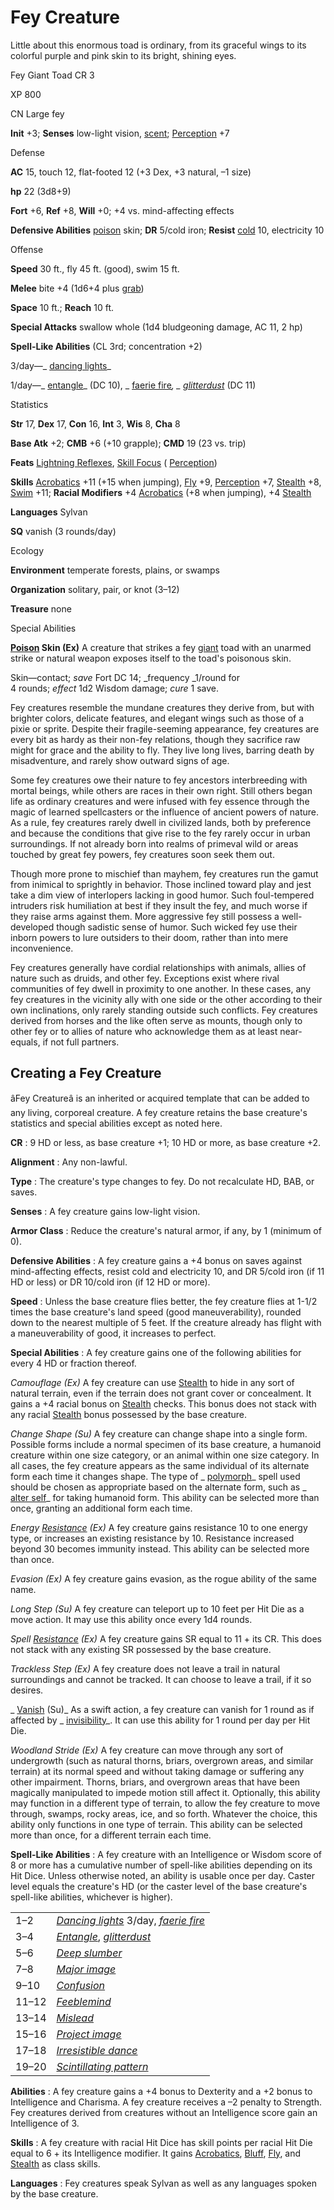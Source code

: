 # Fey Creature

Little about this enormous toad is ordinary, from its graceful wings to its colorful purple and pink skin to its bright, shining eyes.

Fey Giant Toad CR 3

XP 800

CN Large fey

**Init** +3; **Senses** low-light vision, [scent](/pathfinderRPG/prd/monsters/universalMonsterRules.html#_scent); [Perception](/pathfinderRPG/prd/skills/perception.html#_perception) +7

Defense

**AC** 15, touch 12, flat-footed 12 (+3 Dex, +3 natural, –1 size)

**hp** 22 (3d8+9)

**Fort** +6, **Ref** +8, **Will** +0; +4 vs. mind-affecting effects

**Defensive Abilities** [poison](/pathfinderRPG/prd/monsters/universalMonsterRules.html#_poison-(ex-or-su)) skin; **DR** 5/cold iron; **Resist** [cold](/pathfinderRPG/prd/monsters/creatureTypes.html#_cold-subtype) 10, electricity 10

Offense

**Speed** 30 ft., fly 45 ft. (good), swim 15 ft.

**Melee** bite +4 (1d6+4 plus [grab](/pathfinderRPG/prd/monsters/universalMonsterRules.html#_grab))

**Space** 10 ft.; **Reach** 10 ft.

**Special Attacks** swallow whole (1d4 bludgeoning damage, AC 11, 2 hp)

**Spell-Like Abilities** (CL 3rd; concentration +2)

3/day—_ [dancing lights](/pathfinderRPG/prd/spells/dancingLights.html#_dancing-lights)_

1/day—_ [entangle](/pathfinderRPG/prd/spells/entangle.html#_entangle)_ (DC 10), _ [faerie fire](/pathfinderRPG/prd/spells/faerieFire.html#_faerie-fire)_, _ [glitterdust](/pathfinderRPG/prd/spells/glitterdust.html#_glitterdust)_ (DC 11)

Statistics

**Str** 17, **Dex** 17, **Con** 16, **Int** 3, **Wis** 8, **Cha** 8

**Base Atk** +2; **CMB** +6 (+10 grapple); **CMD** 19 (23 vs. trip)

**Feats** [Lightning Reflexes](/pathfinderRPG/prd/feats.html#_lightning-reflexes), [Skill Focus](/pathfinderRPG/prd/feats.html#_skill-focus) ( [Perception](/pathfinderRPG/prd/skills/perception.html#_perception))

**Skills** [Acrobatics](/pathfinderRPG/prd/skills/acrobatics.html#_acrobatics) +11 (+15 when jumping), [Fly](/pathfinderRPG/prd/skills/fly.html#_fly) +9, [Perception](/pathfinderRPG/prd/skills/perception.html#_perception) +7, [Stealth](/pathfinderRPG/prd/skills/stealth.html#_stealth) +8, [Swim](/pathfinderRPG/prd/skills/swim.html#_swim) +11; **Racial Modifiers** +4 [Acrobatics](/pathfinderRPG/prd/skills/acrobatics.html#_acrobatics) (+8 when jumping), +4 [Stealth](/pathfinderRPG/prd/skills/stealth.html#_stealth)

**Languages** Sylvan

**SQ** vanish (3 rounds/day)

Ecology

**Environment** temperate forests, plains, or swamps

**Organization** solitary, pair, or knot (3–12)

**Treasure** none

Special Abilities

**[Poison](/pathfinderRPG/prd/monsters/universalMonsterRules.html#_poison-(ex-or-su)) Skin (Ex)** A creature that strikes a fey [giant](/pathfinderRPG/prd/monsters/creatureTypes.html#_giant-subtype) toad with an unarmed strike or natural weapon exposes itself to the toad's poisonous skin.

Skin—contact; _save_ Fort DC 14; _frequency _1/round for   
4 rounds; _effect_ 1d2 Wisdom damage; _cure_ 1 save.

Fey creatures resemble the mundane creatures they derive from, but with brighter colors, delicate features, and elegant wings such as those of a pixie or sprite. Despite their fragile-seeming appearance, fey creatures are every bit as hardy as their non-fey relations, though they sacrifice raw might for grace and the ability to fly. They live long lives, barring death by misadventure, and rarely show outward signs of age.

Some fey creatures owe their nature to fey ancestors interbreeding with mortal beings, while others are races in their own right. Still others began life as ordinary creatures and were infused with fey essence through the magic of learned spellcasters or the influence of ancient powers of nature. As a rule, fey creatures rarely dwell in civilized lands, both by preference and because the conditions that give rise to the fey rarely occur in urban surroundings. If not already born into realms of primeval wild or areas touched by great fey powers, fey creatures soon seek them out.

Though more prone to mischief than mayhem, fey creatures run the gamut from inimical to sprightly in behavior. Those inclined toward play and jest take a dim view of interlopers lacking in good humor. Such foul-tempered intruders risk humiliation at best if they insult the fey, and much worse if they raise arms against them. More aggressive fey still possess a well-developed though sadistic sense of humor. Such wicked fey use their inborn powers to lure outsiders to their doom, rather than into mere inconvenience.

Fey creatures generally have cordial relationships with animals, allies of nature such as druids, and other fey. Exceptions exist where rival communities of fey dwell in proximity to one another. In these cases, any fey creatures in the vicinity ally with one side or the other according to their own inclinations, only rarely standing outside such conflicts. Fey creatures derived from horses and the like often serve as mounts, though only to other fey or to allies of nature who acknowledge them as at least near-equals, if not full partners.

## Creating a Fey Creature

âFey Creatureâ is an inherited or acquired template that can be added to any living, corporeal creature. A fey creature retains the base creature's statistics and special abilities except as noted here.

**CR** : 9 HD or less, as base creature +1; 10 HD or more, as base creature +2.

**Alignment** : Any non-lawful.

**Type** : The creature's type changes to fey. Do not recalculate HD, BAB, or saves.

**Senses** : A fey creature gains low-light vision.

**Armor Class** : Reduce the creature's natural armor, if any, by 1 (minimum of 0).

**Defensive Abilities** : A fey creature gains a +4 bonus on saves against mind-affecting effects, resist cold and electricity 10, and DR 5/cold iron (if 11 HD or less) or DR 10/cold iron (if 12 HD or more).

**Speed** : Unless the base creature flies better, the fey creature flies at 1-1/2 times the base creature's land speed (good maneuverability), rounded down to the nearest multiple of 5 feet. If the creature already has flight with a maneuverability of good, it increases to perfect.

**Special Abilities** : A fey creature gains one of the following abilities for every 4 HD or fraction thereof.

_Camouflage (Ex)_ A fey creature can use [Stealth](/pathfinderRPG/prd/skills/stealth.html#_stealth) to hide in any sort of natural terrain, even if the terrain does not grant cover or concealment. It gains a +4 racial bonus on [Stealth](/pathfinderRPG/prd/skills/stealth.html#_stealth) checks. This bonus does not stack with any racial [Stealth](/pathfinderRPG/prd/skills/stealth.html#_stealth) bonus possessed by the base creature.

_Change Shape (Su)_ A fey creature can change shape into a single form. Possible forms include a normal specimen of its base creature, a humanoid creature within one size category, or an animal within one size category. In all cases, the fey creature appears as the same individual of its alternate form each time it changes shape. The type of _ [polymorph](/pathfinderRPG/prd/spells/polymorph.html#_polymorph)_ spell used should be chosen as appropriate based on the alternate form, such as _ [alter self](/pathfinderRPG/prd/spells/alterSelf.html#_alter-self)_ for taking humanoid form. This ability can be selected more than once, granting an additional form each time.

_Energy [Resistance](/pathfinderRPG/prd/spells/resistance.html#_resistance) (Ex)_ A fey creature gains resistance 10 to one energy type, or increases an existing resistance by 10. Resistance increased beyond 30 becomes immunity instead. This ability can be selected more than once.

_Evasion (Ex)_ A fey creature gains evasion, as the rogue ability of the same name.

_Long Step (Su)_ A fey creature can teleport up to 10 feet per Hit Die as a move action. It may use this ability once every 1d4 rounds.

_Spell [Resistance](/pathfinderRPG/prd/spells/resistance.html#_resistance) (Ex)_ A fey creature gains SR equal to 11 + its CR. This does not stack with any existing SR possessed by the base creature.

_Trackless Step (Ex)_ A fey creature does not leave a trail in natural surroundings and cannot be tracked. It can choose to leave a trail, if it so desires.

_ [Vanish](/pathfinderRPG/prd/advanced/spells/vanish.html#_vanish) (Su)_ As a swift action, a fey creature can vanish for 1 round as if affected by _ [invisibility](/pathfinderRPG/prd/spells/invisibility.html#_invisibility)_. It can use this ability for 1 round per day per Hit Die.

_Woodland Stride (Ex)_ A fey creature can move through any sort of undergrowth (such as natural thorns, briars, overgrown areas, and similar terrain) at its normal speed and without taking damage or suffering any other impairment. Thorns, briars, and overgrown areas that have been magically manipulated to impede motion still affect it. Optionally, this ability may function in a different type of terrain, to allow the fey creature to move through, swamps, rocky areas, ice, and so forth. Whatever the choice, this ability only functions in one type of terrain. This ability can be selected more than once, for a different terrain each time.

**Spell-Like Abilities** : A fey creature with an Intelligence or Wisdom score of 8 or more has a cumulative number of spell-like abilities depending on its Hit Dice. Unless otherwise noted, an ability is usable once per day. Caster level equals the creature's HD (or the caster level of the base creature's spell-like abilities, whichever is higher).

<center><table>
<tr>
<td>1–2</td>
<td>
<i><a href="/pathfinderRPG/prd/spells/dancingLights.html#_dancing-lights">Dancing lights</a> </i>3/day, <i><a href="/pathfinderRPG/prd/spells/faerieFire.html#_faerie-fire">faerie fire</a></i>
</td>
</tr>
<tr>
<td>3–4</td>
<td>
<i><a href="/pathfinderRPG/prd/spells/entangle.html#_entangle">Entangle</a></i>, <i><a href="/pathfinderRPG/prd/spells/glitterdust.html#_glitterdust">glitterdust</a></i>
</td>
</tr>
<tr>
<td>5–6</td>
<td><i><a href="/pathfinderRPG/prd/spells/deepSlumber.html#_deep-slumber">Deep slumber</a></i></td>
</tr>
<tr>
<td>7–8</td>
<td><i><a href="/pathfinderRPG/prd/spells/majorImage.html#_major-image">Major image</a></i></td>
</tr>
<tr>
<td>9–10</td>
<td><i><a href="/pathfinderRPG/prd/spells/confusion.html#_confusion">Confusion</a></i></td>
</tr>
<tr>
<td>11–12</td>
<td><i><a href="/pathfinderRPG/prd/spells/feeblemind.html#_feeblemind">Feeblemind</a></i></td>
</tr>
<tr>
<td>13–14</td>
<td><i><a href="/pathfinderRPG/prd/spells/mislead.html#_mislead">Mislead</a></i></td>
</tr>
<tr>
<td>15–16</td>
<td><i><a href="/pathfinderRPG/prd/spells/projectImage.html#_project-image">Project image</a></i></td>
</tr>
<tr>
<td>17–18</td>
<td><i><a href="/pathfinderRPG/prd/spells/irresistibleDance.html#_irresistible-dance">Irresistible dance</a></i></td>
</tr>
<tr>
<td>19–20</td>
<td><i><a href="/pathfinderRPG/prd/spells/scintillatingPattern.html#_scintillating-pattern">Scintillating pattern</a></i></td>
</tr>
</table></center>

**Abilities** : A fey creature gains a +4 bonus to Dexterity and a +2 bonus to Intelligence and Charisma. A fey creature receives a –2 penalty to Strength. Fey creatures derived from creatures without an Intelligence score gain an Intelligence of 3.

**Skills** : A fey creature with racial Hit Dice has skill points per racial Hit Die equal to 6 + its Intelligence modifier. It gains [Acrobatics](/pathfinderRPG/prd/skills/acrobatics.html#_acrobatics), [Bluff](/pathfinderRPG/prd/skills/bluff.html#_bluff), [Fly](/pathfinderRPG/prd/skills/fly.html#_fly), and [Stealth](/pathfinderRPG/prd/skills/stealth.html#_stealth) as class skills.

**Languages** : Fey creatures speak Sylvan as well as any languages spoken by the base creature.

